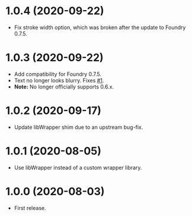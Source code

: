 # 1.0.4 (2020-09-22)

* Fix stroke width option, which was broken after the update to Foundry 0.7.5.

# 1.0.3 (2020-09-22)

* Add compatibility for Foundry 0.7.5.
* Text no longer looks blurry. Fixes [#1](https://github.com/ruipin/fvtt-better-text-drawings/issues/1).
* **Note:** No longer officially supports 0.6.x.

# 1.0.2 (2020-09-17)

* Update libWrapper shim due to an upstream bug-fix.

# 1.0.1 (2020-08-05)

* Use libWrapper instead of a custom wrapper library.

# 1.0.0 (2020-08-03)

* First release.